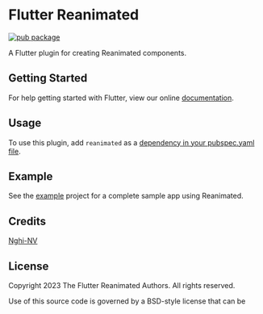 # Flutter Reanimated

[![pub package](https://img.shields.io/pub/v/flutter_reanimated.svg)](https://pub.dartlang.org/packages/flutter_reanimated)

A Flutter plugin for creating Reanimated components.

## Getting Started

For help getting started with Flutter, view our online
[documentation](https://flutter.io/).

## Usage

To use this plugin, add `reanimated` as a [dependency in your pubspec.yaml file](https://flutter.io/platform-plugins/).

## Example

See the [example]() project for a complete sample app using Reanimated.

## Credits

[Nghi-NV](https://github.com/Nghi-NV)

## License

Copyright 2023 The Flutter Reanimated Authors. All rights reserved.

Use of this source code is governed by a BSD-style license that can be

